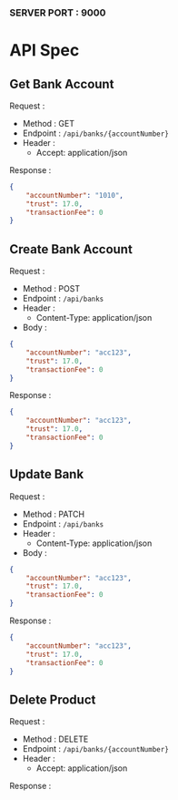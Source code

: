 ### SERVER PORT : 9000


# API Spec

## Get Bank Account
Request :
- Method : GET
- Endpoint : `/api/banks/{accountNumber}`
- Header :
    - Accept: application/json

Response :

```json 
{
    "accountNumber": "1010",
    "trust": 17.0,
    "transactionFee": 0
}
```

## Create Bank Account
Request :
- Method : POST
- Endpoint : `/api/banks`
- Header :
    - Content-Type: application/json
- Body :

```json 
{
    "accountNumber": "acc123",
    "trust": 17.0,
    "transactionFee": 0
}
```

Response :

```json 
{
    "accountNumber": "acc123",
    "trust": 17.0,
    "transactionFee": 0
}
```

## Update Bank

Request :
- Method : PATCH
- Endpoint : `/api/banks`
- Header :
    - Content-Type: application/json
- Body :

```json 
{
    "accountNumber": "acc123",
    "trust": 17.0,
    "transactionFee": 0
}
```

Response :

```json 
{
    "accountNumber": "acc123",
    "trust": 17.0,
    "transactionFee": 0
}
```

## Delete Product

Request :
- Method : DELETE
- Endpoint : `/api/banks/{accountNumber}`
- Header :
    - Accept: application/json

Response :

```json 

```
